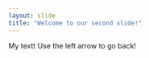 ```yaml
---
layout: slide
title: "Welcome to our second slide!"
---
```

My textt
Use the left arrow to go back!
